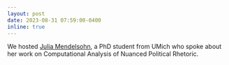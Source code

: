 ```yaml
---
layout: post
date: 2023-08-31 07:59:00-0400
inline: true
---
```


We hosted [Julia Mendelsohn](https://juliamendelsohn.github.io/), a PhD student from UMich who spoke about her work on Computational Analysis of Nuanced Political Rhetoric.
